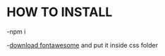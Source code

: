 # HOW TO INSTALL

-npm i

-[download fontawesome](https://use.fontawesome.com/releases/v6.3.0/fontawesome-free-6.3.0-web.zip) and put it inside css folder